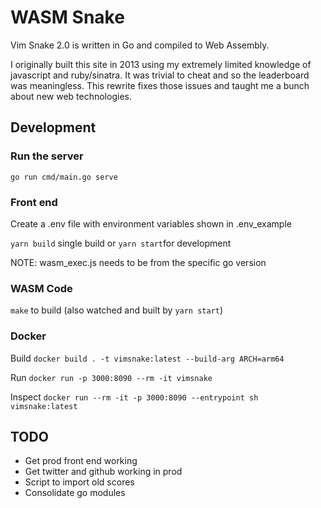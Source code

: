 # WASM Snake

Vim Snake 2.0 is written in Go and compiled to Web Assembly.

I originally built this site in 2013 using my extremely limited knowledge of javascript and ruby/sinatra. It was trivial to cheat and so the leaderboard was meaningless. This rewrite fixes those issues and taught me a bunch about new web technologies.

## Development

### Run the server

`go run cmd/main.go serve`

### Front end

Create a .env file with environment variables shown in .env_example

`yarn build` single build or `yarn start`for development

NOTE: wasm_exec.js needs to be from the specific go version

### WASM Code

`make` to build (also watched and built by `yarn start`)

### Docker

Build `docker build . -t vimsnake:latest --build-arg ARCH=arm64`

Run `docker run -p 3000:8090 --rm -it vimsnake`

Inspect `docker run --rm -it -p 3000:8090 --entrypoint sh vimsnake:latest`

## TODO

- Get prod front end working
- Get twitter and github working in prod
- Script to import old scores
- Consolidate go modules
